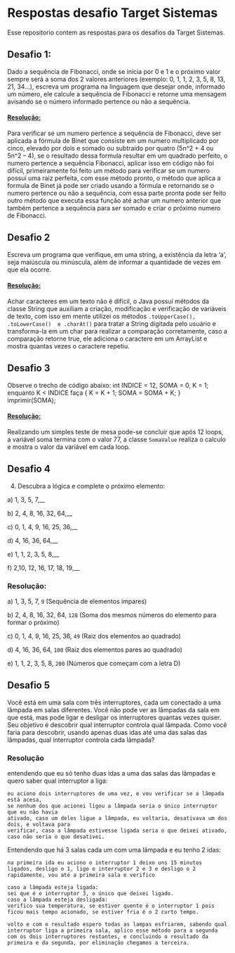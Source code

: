 # Respostas desafio Target Sistemas
Esse repositorio contem as respostas para os desafios da Target Sistemas.


## Desafio 1:
Dado a sequência de Fibonacci, onde se inicia por 0 e 1 e o próximo valor sempre será a soma dos 2 valores anteriores (exemplo: 0, 1, 1, 2, 3, 5, 8, 13, 21, 34...), escreva um programa na linguagem que desejar onde, informado um número, ele calcule a sequência de Fibonacci e retorne uma mensagem avisando se o número informado pertence ou não a sequência.
#### [Resolução:](https://github.com/ddmazv/DesafiosTargetSistemas/blob/main/com.targetsistemas/src/desafios/fibonacci/Fibonacci.java)
Para verificar se um numero pertence a sequência de Fibonacci, deve ser aplicada a fórmula de Binet que consiste em um numero multiplicado por cinco, elevado por dois e somado ou subtraído por quatro (5n^2 + 4 ou 5n^2 – 4), se o resultado dessa formula resultar em um quadrado perfeito, o numero pertence a sequência Fibonacci, aplicar isso em código não foi difícil, primeiramente foi feito um método para verificar se um numero possuí uma raiz perfeita, com esse método pronto, o método que aplica a formula de Binet já pode ser criado usando a fórmula e retornando se o numero pertence ou não a sequência, com essa parte pronta pode ser feito outro método que executa essa função até achar um numero anterior que também pertence a sequência para ser somado e criar o próximo numero de Fibonacci.
## Desafio 2
Escreva um programa que verifique, em uma string, a existência da letra ‘a’, seja maiúscula ou minúscula, além de informar a quantidade de vezes em que ela ocorre.
#### [Resolução:](https://github.com/ddmazv/DesafiosTargetSistemas/blob/main/com.targetsistemas/src/desafios/stringverify/StringVerify.java)
Achar caracteres em um texto não é difícil, o Java possuí métodos da classe String que auxiliam a criação, modificação e verificação de variáveis de texto, com isso em mente utilizei os métodos ` .toUpperCase(), .toLowerCase()  e .charAt() ` para tratar a String digitada pelo usuário e transforma-la em um char para realizar a comparação corretamente, caso a comparação retorne true, ele adiciona o caractere em um ArrayList e mostra quantas vezes o caractere repetiu.
## Desafio 3
Observe o trecho de código abaixo: int INDICE = 12, SOMA = 0, K = 1; enquanto K < INDICE faça { K = K + 1; SOMA = SOMA + K; } imprimir(SOMA);
####  [Resolução:](https://github.com/ddmazv/DesafiosTargetSistemas/blob/main/com.targetsistemas/src/desafios/valorsoma/SomaValue.java)
Realizando um simples teste de mesa pode-se concluir que após 12 loops, a variável soma termina com o valor 77, a classe ` SomaValue ` realiza o calculo e mostra o valor da variável em cada loop.
## Desafio 4
4) Descubra a lógica e complete o próximo elemento:

a) 1, 3, 5, 7,__

b) 2, 4, 8, 16, 32, 64,__

c) 0, 1, 4, 9, 16, 25, 36,__

d) 4, 16, 36, 64,__

e) 1, 1, 2, 3, 5, 8,__

f) 2,10, 12, 16, 17, 18, 19,__
### Resolução:
a) 1, 3, 5, 7, `9` (Sequência de elementos impares)

b) 2, 4, 8, 16, 32, 64, `128` (Soma dos mesmos números do elemento para formar o próximo)

c) 0, 1, 4, 9, 16, 25, 36, `49` (Raiz dos elementos ao quadrado)

d) 4, 16, 36, 64, `100` (Raiz dos elementos pares ao quadrado)

e) 1, 1, 2, 3, 5, 8, `200` (Números que começam com a letra D)

## Desafio 5
Você está em uma sala com três interruptores, cada um conectado a uma lâmpada em salas diferentes. Você não pode ver as lâmpadas da sala em que está, mas pode ligar e desligar os interruptores quantas vezes quiser. Seu objetivo é descobrir qual interruptor controla qual lâmpada. Como você faria para descobrir, usando apenas duas idas até uma das salas das lâmpadas, qual interruptor controla cada lâmpada?

### Resolução
entendendo que eu só tenho duas idas a uma das salas das lâmpadas e quero saber qual interruptor a liga:
```
eu aciono dois interruptores de uma vez, e vou verificar se a lâmpada está acesa, 
se nenhum dos que acionei ligou a lâmpada seria o único interruptor que eu não havia
ativado, caso um deles ligue a lâmpada, eu voltaria, desativava um dos dois, e voltava para
verificar, caso a lâmpada estivesse ligada seria o que deixei ativado, caso não seria o que desativei.
```
Entendendo que há 3 salas cada um com uma lâmpada e eu tenho 2 idas: 

```
na primeira ida eu aciono o interruptor 1 deixo uns 15 minutos ligados, desligo o 1, ligo o interruptor 2 e 3 e desligo o 2 rapidamente, vou até a primeira sala e verifico

caso a lâmpada esteja ligada:
sei que é o interruptor 3, o único que deixei ligado.
caso a lâmpada esteja desligada:
verifico sua temperatura, se estiver quente é o interruptor 1 pois ficou mais tempo acionado, se estiver fria é o 2 curto tempo.

volto e com o resultado espero todas as lampas esfriarem, sabendo qual interruptor liga a primeira sala, aplico esse método para a segunda com os dois interruptores restantes, e concluindo o resultado da primeira e da segunda, por eliminação chegamos a terceira.
```